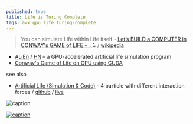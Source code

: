 ```yaml
---
published: true
title: Life is Turing Complete
tags: avx gpu life turing-complete
---
```

> You can simulate Life within Life itself - [Let’s BUILD a COMPUTER in CONWAY's GAME of LIFE - ⠠⠵](https://www.youtube.com/watch?v=Kk2MH9O4pXY) / [wikipedia](https://en.wikipedia.org/wiki/Conway%27s_Game_of_Life)

- [ALiEn](https://alien-project.org/) / [HN](https://news.ycombinator.com/item?id=27472224) – a GPU-accelerated artificial life simulation program
- [Conway's Game of Life on GPU using CUDA](http://www.marekfiser.com/Projects/Conways-Game-of-Life-on-GPU-using-CUDA/4-Advanced-lookup-table-implementation)

see also
- [Artificial Life (Simulation & Code)](https://www.youtube.com/watch?v=0Kx4Y9TVMGg) - 4 particle with different interaction forces / [github](https://github.com/hunar4321/particle-life) / [live](https://hunar4321.github.io/particle-life/particle_life.html#91651088029)

![caption](https://upload.wikimedia.org/wikipedia/commons/e/e5/Gospers_glider_gun.gif)

[![caption](https://img.youtube.com/vi/Kk2MH9O4pXY/0.jpg)](https://www.youtube.com/watch?v=Kk2MH9O4pXY)
